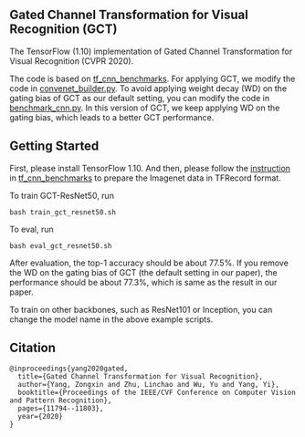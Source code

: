 ## Gated Channel Transformation for Visual Recognition (GCT)
The TensorFlow (1.10) implementation of Gated Channel Transformation for Visual Recognition (CVPR 2020).

The code is based on [tf_cnn_benchmarks](https://github.com/tensorflow/benchmarks/tree/master/scripts/tf_cnn_benchmarks). For applying GCT, we modify the code in [convenet_builder.py](https://github.com/z-x-yang/GCT/blob/db5c5d2feef10becc2203517b46160a07c0161f7/convnet_builder.py#L147). To avoid applying weight decay (WD) on the gating bias of GCT as our default setting, you can modify the code in [benchmark_cnn.py](https://github.com/z-x-yang/GCT/blob/a85ba38539b7f26c96bae5e053a2b23b8c369e53/benchmark_cnn.py#L2627). In this version of GCT, we keep applying WD on the gating bias, which leads to a better GCT performance.

## Getting Started
First, please install TensorFlow 1.10. And then, please follow the [instruction](https://github.com/tensorflow/models/tree/master/research/inception#getting-started) in [tf_cnn_benchmarks](https://github.com/awslabs/deeplearning-benchmark/tree/master/tensorflow_benchmark/tf_cnn_benchmarks) to prepare the Imagenet data in TFRecord format.

To train GCT-ResNet50, run
```
bash train_gct_resnet50.sh
```

To eval, run
```
bash eval_gct_resnet50.sh
```
After evaluation, the top-1 accuracy should be about 77.5%. If you remove the WD on the gating bias of GCT (the default setting in our paper), the performance should be about 77.3%, which is same as the result in our paper.

To train on other backbones, such as ResNet101 or Inception, you can change the model name in the above example scripts.

## Citation
```
@inproceedings{yang2020gated,
  title={Gated Channel Transformation for Visual Recognition},
  author={Yang, Zongxin and Zhu, Linchao and Wu, Yu and Yang, Yi},
  booktitle={Proceedings of the IEEE/CVF Conference on Computer Vision and Pattern Recognition},
  pages={11794--11803},
  year={2020}
}
```


